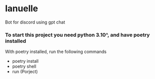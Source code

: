 # Ianuelle
Bot for discord using gpt chat

### To start this project you need python 3.10^, and have poetry installed

With poetry installed, run the following commands
- poetry install
- poetry shell
- run (Porject)
